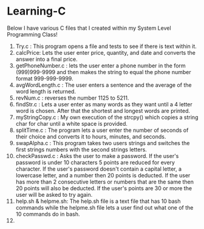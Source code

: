 # Learning-C
Below I have various C files that I created within my System Level Programming Class!
1) Try.c : This program opens a file and tests to see if there is text within it.
2) calcPrice: Lets the user enter price, quantity, and date and converts the answer into a final price.
3) getPhoneNumber.c : lets the user enter a phone number in the form (999)999-9999 and then makes the string to equal the phone number format 999-999-9999.
4) avgWordLength.c : The user enters a sentence and the average of the word length is returned.
5) revNum.c : reverses the number 1125 to 5211.
6) findStr.c : Lets a user enter as many words as they want until a 4 letter word is chosen. After that the shortest and longest words are printed.
7) myStringCopy.c : My own execution of the strcpy() which copies a string char for char until a white space is provided.
8) splitTime.c : The program lets a user enter the number of seconds of their choice and converts it to hours, minutes, and seconds.
9) swapAlpha.c : This program takes two users strings and switches the first strings numbers with the second strings letters.
10) checkPasswd.c : Asks the user to make a password. If the user's password is under 10 characters 5 points are reduced for every character. If the user's password doesn't contain a capital letter, a lowercase letter, and a number then 20 points is deducted. If the user has more than 2 consecutive letters or numbers that are the same then 20 points will also be deducted. If the user's points are 30 or more the user will be asked to try again.
11) help.sh & helpme.sh: The help.sh file is a text file that has 10 bash commands while the helpme.sh file lets a user find out what one of the 10 commands do in bash.
12) 
